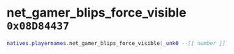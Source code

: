 # net_gamer_blips_force_visible `0x08D84437`

```lua
natives.playernames.net_gamer_blips_force_visible(_unk0 --[[ number ]])
```